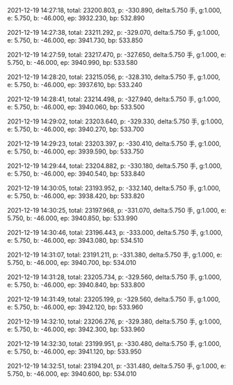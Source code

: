 2021-12-19 14:27:18, total: 23200.803, p: -330.890, delta:5.750 手, g:1.000, e: 5.750, b: -46.000, ep: 3932.230, bp: 532.890

2021-12-19 14:27:38, total: 23211.292, p: -329.070, delta:5.750 手, g:1.000, e: 5.750, b: -46.000, ep: 3941.730, bp: 533.850

2021-12-19 14:27:59, total: 23217.470, p: -327.650, delta:5.750 手, g:1.000, e: 5.750, b: -46.000, ep: 3940.990, bp: 533.580

2021-12-19 14:28:20, total: 23215.056, p: -328.310, delta:5.750 手, g:1.000, e: 5.750, b: -46.000, ep: 3937.610, bp: 533.240

2021-12-19 14:28:41, total: 23214.498, p: -327.940, delta:5.750 手, g:1.000, e: 5.750, b: -46.000, ep: 3940.060, bp: 533.500

2021-12-19 14:29:02, total: 23203.640, p: -329.330, delta:5.750 手, g:1.000, e: 5.750, b: -46.000, ep: 3940.270, bp: 533.700

2021-12-19 14:29:23, total: 23203.397, p: -330.410, delta:5.750 手, g:1.000, e: 5.750, b: -46.000, ep: 3939.590, bp: 533.750

2021-12-19 14:29:44, total: 23204.882, p: -330.180, delta:5.750 手, g:1.000, e: 5.750, b: -46.000, ep: 3940.540, bp: 533.840

2021-12-19 14:30:05, total: 23193.952, p: -332.140, delta:5.750 手, g:1.000, e: 5.750, b: -46.000, ep: 3938.420, bp: 533.820

2021-12-19 14:30:25, total: 23197.968, p: -331.070, delta:5.750 手, g:1.000, e: 5.750, b: -46.000, ep: 3940.850, bp: 533.990

2021-12-19 14:30:46, total: 23196.443, p: -333.000, delta:5.750 手, g:1.000, e: 5.750, b: -46.000, ep: 3943.080, bp: 534.510

2021-12-19 14:31:07, total: 23191.211, p: -331.380, delta:5.750 手, g:1.000, e: 5.750, b: -46.000, ep: 3940.700, bp: 534.010

2021-12-19 14:31:28, total: 23205.734, p: -329.560, delta:5.750 手, g:1.000, e: 5.750, b: -46.000, ep: 3940.840, bp: 533.800

2021-12-19 14:31:49, total: 23205.199, p: -329.560, delta:5.750 手, g:1.000, e: 5.750, b: -46.000, ep: 3942.120, bp: 533.960

2021-12-19 14:32:10, total: 23206.276, p: -329.380, delta:5.750 手, g:1.000, e: 5.750, b: -46.000, ep: 3942.300, bp: 533.960

2021-12-19 14:32:30, total: 23199.951, p: -330.480, delta:5.750 手, g:1.000, e: 5.750, b: -46.000, ep: 3941.120, bp: 533.950

2021-12-19 14:32:51, total: 23194.201, p: -331.480, delta:5.750 手, g:1.000, e: 5.750, b: -46.000, ep: 3940.600, bp: 534.010